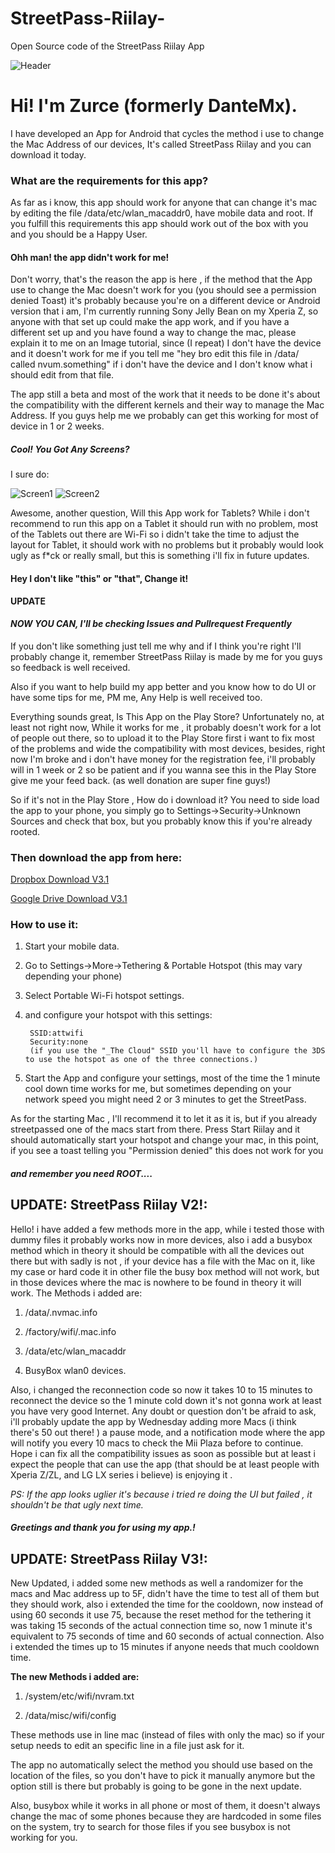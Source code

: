 
# StreetPass-Riilay-
Open Source code of the StreetPass Riilay App

![Header](https://i.imgur.com/5ajm4zR.png)

# Hi! I'm Zurce (formerly DanteMx).

I have developed an App for Android that cycles the method i use to change the Mac Address of our devices, It's called StreetPass Riilay and you can download it today.

### What are the requirements for this app?
As far as i know, this app should work for anyone that can change it's mac by editing the file /data/etc/wlan_macaddr0, have mobile data and root. If you fulfill this requirements this app should work out of the box with you and you should be a Happy User.

#### Ohh man! the app didn't work for me!
Don't worry, that's the reason the app is here , if the method that the App use to change the Mac doesn't work for you (you should see a permission denied Toast) it's probably because you're on a different device or Android version that i am, I'm currently running Sony Jelly Bean on my Xperia Z, so anyone with that set up could make the app work, and if you have a different set up and you have found a way to change the mac, please explain it to me on an Image tutorial, since (I repeat) I don't have the device and it doesn't work for me if you tell me "hey bro edit this file in /data/ called nvum.something" if i don't have the device and I don't know what i should edit from that file.

The app still a beta and most of the work that it needs to be done it's about the compatibility with the different kernels and their way to manage the Mac Address. If you guys help me we probably can get this working for most of device in 1 or 2 weeks.

##### Cool! You Got Any Screens?
I sure do:

![Screen1](https://i.imgur.com/3DZSnOAh.png)
![Screen2](https://i.imgur.com/1IcMhUWh.png)

Awesome, another question, Will this App work for Tablets?
While i don't recommend to run this app on a Tablet it should run with no problem, most of the Tablets out there are Wi-Fi so i didn't take the time to adjust the layout for Tablet, it should work with no problems but it probably would look ugly as f*ck or really small, but this is something i'll fix in future updates.

#### Hey I don't like "this" or "that", Change it!
**UPDATE**  
#### *NOW YOU CAN, I'll be checking Issues and Pullrequest Frequently* 

If you don't like something just tell me why and if I think you're right I'll probably change it, remember StreetPass Riilay is made by me for you guys so feedback is well received.

Also if you want to help build my app better and you know how to do UI or have some tips for me, PM me, Any Help is well received too.

Everything sounds great, Is This App on the Play Store?
Unfortunately no, at least not right now, While it works for me , it probably doesn't work for a lot of people out there, so to upload it to the Play Store first i want to fix most of the problems and wide the compatibility with most devices, besides, right now I'm broke and i don't have money for the registration fee, i'll probably will in 1 week or 2 so be patient and if you wanna see this in the Play Store give me your feed back. (as well donation are super fine guys!)

So if it's not in the Play Store , How do i download it?
You need to side load the app to your phone, you simply go to Settings->Security->Unknown Sources and check that box, but you probably know this if you're already rooted.

### Then download the app from here:

[Dropbox Download V3.1](https://www.dropbox.com/s/f3tedvc8sv0rmgj/SP%20Riilay%20V3.apk)

[Google Drive Download V3.1](https://docs.google.com/file/d/0B5n38nW5GD0pSVJIQThjQ2hxM3M/edit?usp=sharing) 


### How to use it:
1. Start your mobile data.
2. Go to Settings->More->Tethering & Portable Hotspot (this may vary depending your phone)​
3. Select Portable Wi-Fi hotspot settings.
4. and configure your hotspot with this settings:

        SSID:attwifi
        Security:none
        (if you use the "_The Cloud" SSID you'll have to configure the 3DS to use the hotspot as one of the three connections.)
        
5. Start the App and configure your settings, most of the time the 1 minute cool down time works for me, but sometimes depending on your network speed you might need 2 or 3 minutes to get the StreetPass.

As for the starting Mac , I'll recommend it to let it as it is, but if you already streetpassed one of the macs start from there.
Press Start Riilay and it should automatically start your hotspot and change your mac, in this point, if you see a toast telling you "Permission denied" this does not work for you
##### and remember you need ROOT....

## UPDATE: StreetPass Riilay V2!:
Hello! i have added a few methods more in the app, while i tested those with dummy files it probably works now in more devices, also i add a busybox method which in theory it should be compatible with all the devices out there but with sadly is not , if your device has a file with the Mac on it, like my case or hard code it in other file the busy box method will not work, but in those devices where the mac is nowhere to be found in theory it will work.
The Methods i added are:

1. /data/.nvmac.info

2. /factory/wifi/.mac.info

3. /data/etc/wlan_macaddr 

4. BusyBox wlan0 devices.

Also, i changed the reconnection code so now it takes 10 to 15 minutes to reconnect the device so the 1 minute cold down it's not gonna work at least you have very good Internet.
Any doubt or question don't be afraid to ask, i'll probably update the app by Wednesday adding more Macs (i think there's 50 out there! ) a pause mode, and a notification mode where the app will notify you every 10 macs to check the Mii Plaza before to continue.
Hope i can fix all the compatibility issues as soon as possible but at least i expect the people that can use the app (that should be at least people with Xperia Z/ZL, and LG LX series i believe) is enjoying it .

*PS: If the app looks uglier it's because i tried re doing the UI but failed , it shouldn't be that ugly next time.*

##### *Greetings and thank you for using my app.!*


## UPDATE: StreetPass Riilay V3!:

New Updated, i added some new methods as well a randomizer for the macs and Mac address up to 5F, didn't have the time to test all of them but they should work, also i extended the time for the cooldown, now instead of using 60 seconds it use 75, because the reset method for the tethering it was taking 15 seconds of the actual connection time so, now 1 minute it's equivalent to 75 seconds of time and 60 seconds of actual connection. Also i extended the times up to 15 minutes if anyone needs that much cooldown time.

**The new Methods i added are:**

1. /system/etc/wifi/nvram.txt

2. /data/misc/wifi/config

These methods use in line mac (instead of files with only the mac) so if your setup needs to edit an specific line in a file just ask for it.

The app no automatically select the method you should use based on the location of the files, so you don't have to pick it manually anymore but the option still is there but probably is going to be gone in the next update.

Also, busybox while it works in all phone or most of them, it doesn't always change the mac of some phones because they are hardcoded in some files on the system, try to search for those files if you see busybox is not working for you.